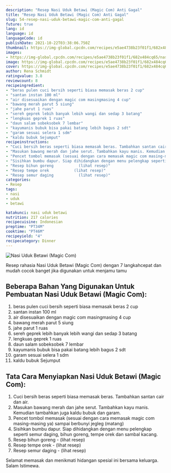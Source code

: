```yaml
---
description: "Resep Nasi Uduk Betawi (Magic Com) Anti Gagal"
title: "Resep Nasi Uduk Betawi (Magic Com) Anti Gagal"
slug: 54-resep-nasi-uduk-betawi-magic-com-anti-gagal
future: true
lang: id
language: id
languageCode: id
publishDate: 2021-10-22T03:38:06.750Z 
thumbnail: https://img-global.cpcdn.com/recipes/e5ae4738b23f01f1/682x484cq65/nasi-uduk-betawi-magic-com-foto-resep-utama.png
images:
- https://img-global.cpcdn.com/recipes/e5ae4738b23f01f1/682x484cq65/nasi-uduk-betawi-magic-com-foto-resep-utama.png
image: https://img-global.cpcdn.com/recipes/e5ae4738b23f01f1/682x484cq65/nasi-uduk-betawi-magic-com-foto-resep-utama.png
cover: https://img-global.cpcdn.com/recipes/e5ae4738b23f01f1/682x484cq65/nasi-uduk-betawi-magic-com-foto-resep-utama.png
author: Rena Schmidt
ratingvalue: 3.8
reviewcount: 8
recipeingredient:
- "beras pulen cuci bersih seperti biasa memasak beras 2 cup"
- "santan instan 100 ml"
- "air disesuaikan dengan magic com masingmasing 4 cup"
- "bawang merah parut 5 siung"
- "jahe parut 1 ruas"
- "sereh geprek lebih banyak lebih wangi dan sedap 3 batang"
- "lengkuas geprek 1 ruas"
- "daun salam sobeksobek 7 lembar"
- "kayumanis bubuk bisa pakai batang lebih bagus 2 sdt"
- "garam sesuai selera 1 sdm"
- "kaldu bubuk Sejumput"
recipeinstructions:
- "Cuci bersih beras seperti biasa memasak beras. Tambahkan santan cair dan air."
- "Masukan bawang merah dan jahe serut. Tambahkan kayu manis. Kemudian tambahkan juga kaldu bubuk dan garam."
- "Pencet tombol memasak (sesuai dengan cara memasak magic com masing-masing ya) sampai berbunyi jegleg (matang)"
- "Sisihkan bumbu dapur. Siap dihidangkan dengan menu pelengkap seperti semur daging, bihun goreng, tempe orek dan sambal kacang."
- "Resep bihun goreng           (lihat resep)"
- "Resep tempe orek           (lihat resep)"
- "Resep semur daging           (lihat resep)"
categories:
- Resep
tags:
- nasi
- uduk
- betawi

katakunci: nasi uduk betawi 
nutrition: 217 calories
recipecuisine: Indonesian
preptime: "PT34M"
cooktime: "PT46M"
recipeyield: "4"
recipecategory: Dinner
---
```



![Nasi Uduk Betawi (Magic Com)](https://img-global.cpcdn.com/recipes/e5ae4738b23f01f1/682x484cq65/nasi-uduk-betawi-magic-com-foto-resep-utama.png)

Resep rahasia Nasi Uduk Betawi (Magic Com)    dengan 7 langkahcepat dan mudah cocok banget jika digunakan untuk menjamu tamu

<!--inarticleads1-->

## Beberapa Bahan Yang Digunakan Untuk Pembuatan Nasi Uduk Betawi (Magic Com):

1. beras pulen cuci bersih seperti biasa memasak beras 2 cup
1. santan instan 100 ml
1. air disesuaikan dengan magic com masingmasing 4 cup
1. bawang merah parut 5 siung
1. jahe parut 1 ruas
1. sereh geprek lebih banyak lebih wangi dan sedap 3 batang
1. lengkuas geprek 1 ruas
1. daun salam sobeksobek 7 lembar
1. kayumanis bubuk bisa pakai batang lebih bagus 2 sdt
1. garam sesuai selera 1 sdm
1. kaldu bubuk Sejumput



<!--inarticleads2-->

## Tata Cara Menyiapkan Nasi Uduk Betawi (Magic Com):

1. Cuci bersih beras seperti biasa memasak beras. Tambahkan santan cair dan air.
1. Masukan bawang merah dan jahe serut. Tambahkan kayu manis. Kemudian tambahkan juga kaldu bubuk dan garam.
1. Pencet tombol memasak (sesuai dengan cara memasak magic com masing-masing ya) sampai berbunyi jegleg (matang)
1. Sisihkan bumbu dapur. Siap dihidangkan dengan menu pelengkap seperti semur daging, bihun goreng, tempe orek dan sambal kacang.
1. Resep bihun goreng -           (lihat resep)
1. Resep tempe orek -           (lihat resep)
1. Resep semur daging -           (lihat resep)




Selamat memasak dan menikmati hidangan spesial ini bersama keluarga. Salam Istimewa.
